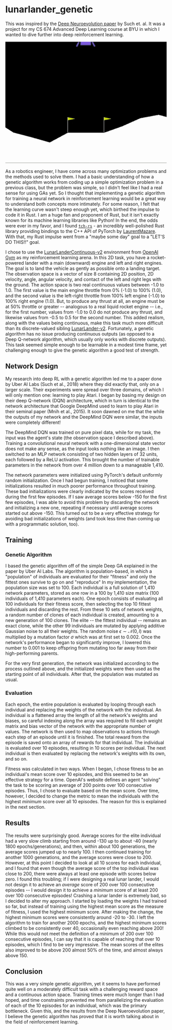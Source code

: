 # lunarlander_genetic
This was inspired by the [Deep Neuroevolution paper](https://arxiv.org/abs/1712.06567) by Such et. al. It was a project for my CS 674 Advanced Deep Learning course at BYU in which I wanted to dive further into deep reinforcement learning.

![Real results from GA agent playing](media/lunarlander_play.gif)

As a robotics engineer, I have come across many optimization problems and the methods used to solve them. I had a basic understanding of how a genetic algorithm works from coding up a simple optimization problem in a previous class, but the problem was simple, so I didn't feel like I had a real sense for using GAs yet. So I thought that implementing a genetic algorithm for training a neural network in reinforcement learning would be a great way to understand both concepts more intimately. For some reason, I felt that the learning curve wasn't steep enough yet, which birthed the impulse to code it in Rust. I am a huge fan and proponent of Rust, but it isn't exactly known for its machine learning libraries like Python! In the end, the odds were ever in my favor, and I found [`tch-rs`](https://github.com/LaurentMazare/tch-rs) - an incredibly well-polished Rust library providing bindings to the C++ API of PyTorch by [LaurentMazare](https://github.com/LaurentMazare). With that, my Rust impulse went from a "maybe some day" goal to a "LET'S DO THIS!!" goal.


I chose to use the [LunarLanderContinuous-v2](https://gym.openai.com/envs/LunarLanderContinuous-v2) environment from [OpenAI Gym](https://github.com/openai/gym) as my reinforcement learning arena. In this 2D task, you have a rocket-powered lander with a main (downward) engine and left and right engines. The goal is to land the vehicle as gently as possible onto a landing target. The observation space is a vector of size 8 containing 2D position, 2D velocity, angle, angular velocity, and contact of the left and right legs with the ground. The action space is two real continuous values between -1.0 to 1.0. The first value is the main engine throttle from 0% (-1.0) to 100% (1.0), and the second value is the left-right throttle from 100% left engine (-1.0) to 100% right engine (1.0). But, to produce any thrust at all, an engine must be at 50% throttle or greater -- analogous to a real liquid rocket engine -- i.e., for the first number, values from -1.0 to 0.0 do not produce any thrust, and likewise values from -0.5 to 0.5 for the second number. This added realism, along with the values being continuous, make this task much more difficult than its discrete-valued sibling [LunarLander-v2](https://gym.openai.com/envs/LunarLander-v2). Fortunately, a genetic algorithm has no issue producing continuous outputs (as opposed to a Deep Q-network algorithm, which usually only works with discrete outputs). This task seemed simple enough to be learnable in a modest time frame, yet challenging enough to give the genetic algorithm a good test of strength.

## Network Design

My research into deep RL with a genetic algorithm led me to a paper done by Uber AI Labs (Such et al., 2018) where they did exactly that, only on a larger scale. Their experiments were spread over three domains, of which I will only mention one: learning to play Atari. I began by basing my design on their deep Q-network (DQN) architecture, which in turn is identical to the network architecture that Google DeepMind used to learn to play Atari in their seminal paper (Mnih et al., 2015). It soon dawned on me that the while the outputs of my network and the DeepMind DQN were similar, the inputs were completely different!

The DeepMind DQN was trained on pure pixel data, while for my task, the input was the agent's state (the observation space I described above). Training a convolutional neural network with a one-dimensional state vector does not make any sense, as the input looks nothing like an image. I then switched to an MLP network consisting of two hidden layers of 32 units, each followed by a ReLU activation. This brought the number of trainable parameters in the network from over 4 million down to a manageable 1,410.

The network parameters were initialized using PyTorch's default uniformly random initialization. Once I had begun training, I noticed that some initializations resulted in much poorer performance throughout training. These bad initializations were clearly indicated by the scores received during the first few episodes. If I saw average scores below -150 for the first few episodes, I was able to avoid this problem by discarding the network and initializing a new one, repeating if necessary until average scores started out above -150. This turned out to be a very effective strategy for avoiding bad initializations of weights (and took less time than coming up with a programmatic solution, too).

## Training
### Genetic Algorithm

I based the genetic algorithm off of the simple Deep GA explained in the paper by Uber AI Labs. The algorithm is population-based, in which a "population" of individuals are evaluated for their "fitness" and only the fittest ones survive to go on and "reproduce" In my implementation, the population size was set to 100. Each individual is a full solution of 1,410 network parameters, stored as one row in a 100 by 1,410 size matrix (100 individuals of 1,410 parameters each). One epoch consists of evaluating all 100 individuals for their fitness score, then selecting the top 10 fittest individuals and discarding the rest. From these 10 sets of network weights, a random number of clones of each individual is created, amounting to a new generation of 100 clones. The elite -- the fittest individual -- remains an exact clone, while the other 99 individuals are mutated by applying additive Gaussian noise to all their weights. The random noise $\epsilon \sim \mathcal{N}(0,I)$ was multiplied by a mutation factor $\sigma$ which was at first set to 0.002. Once the network's performance began to significantly improve, I lowered this number to 0.001 to keep offspring from mutating too far away from their high-performing parents.

For the very first generation, the network was initialized according to the process outlined above, and the initialized weights were then used as the starting point of all individuals. After that, the population was mutated as usual.

### Evaluation

Each epoch, the entire population is evaluated by looping through each individual and replacing the weights of the network with the individual. An individual is a flattened array the length of all the network's weights and biases, so careful indexing along the array was required to fill each weight matrix and bias vector of the network with the appropriate number of values. The network is then used to map observations to actions through each step of an episode until it is finished. The total reward from the episode is saved onto an array of rewards for that individual. The individual is evaluated over 10 episodes, resulting in 10 scores per individual. The next individual is then evaluated by replacing the network's weights with its own, and so on.

Fitness was calculated in two ways. When I began, I chose fitness to be an individual's mean score over 10 episodes, and this seemed to be an effective strategy for a time. OpenAI's website defines an agent "solving" the task to be scoring an average of 200 points over 100 consecutive episodes. Thus, I chose to evaluate based on the mean score. Over time, however, I decided to change the metric to mean the individuals with the highest *minimum* score over all 10 episodes. The reason for this is explained in the next section.

## Results

The results were surprisingly good. Average scores for the elite individual had a very slow climb starting from around -130 up to about -40 (nearly 1800 epochs/generations), and then, within about 100 generations, the average scores jumped up to nearly 100. I then continued training for another 1000 generations, and the average scores were close to 200. However, at this point I decided to look at all 10 scores for each individual, and I found that even though the average score of the top individual was close to 200, there were always at least one episode with scores below zero. I found this troubling; if I were designing a real lunar lander, I would not design it to achieve an *average* score of 200 over 100 consecutive episodes -- I would design it to achieve a *minimum* score of at least 200 over 100 consecutive episodes! Crashing a lunar lander is extremely bad, so I decided to alter my approach. I started by loading the weights I had trained so far, but instead of training using the highest mean score as the measure of fitness, I used the highest minimum score. After making the change, the highest minimum scores were consistently around -20 to -30. I left the algorithm to train for another 2000 epochs, and the highest minimum scores climbed to be consistently over 40, occasionally even reaching above 200! While this would not meet the definition of a minimum of 200 over 100 consecutive episodes, I can say that it is capable of reaching that over 10 episodes, which I find to be very impressive. The mean scores of the elites also improved to be above 200 almost 50% of the time, and almost always above 150.

## Conclusion

This was a very simple genetic algorithm, yet it seems to have performed quite well on a moderately difficult task with a challenging reward space and a continuous action space. Training times were much longer than I had hoped, and time constraints prevented me from parallelizing the evaluation of each of the 10 episodes for an individual, which was the primary bottleneck. Given this, and the results from the Deep Nueroevolution paper, I believe the genetic algorithm has proved that it is worth talking about in the field of reinforcement learning.
